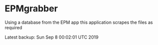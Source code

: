 # EPMgrabber
Using a database from the EPM app this application scrapes the files as required


Latest backup: Sun Sep 8 00:02:01 UTC 2019
